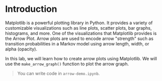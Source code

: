 # Introduction

Matplotlib is a powerful plotting library in Python. It provides a variety of customizable visualizations such as line plots, scatter plots, bar graphs, histograms, and more. One of the visualizations that Matplotlib provides is the Arrow Plot. Arrow plots are used to encode arrow "strength" such as transition probabilities in a Markov model using arrow length, width, or alpha (opacity).

In this lab, we will learn how to create arrow plots using Matplotlib. We will use the `make_arrow_graph()` function to plot the arrow graph.

> You can write code in `arrow-demo.ipynb`.
